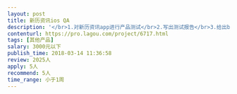 ```yaml
---                
layout: post       
title: 新历资讯ios QA           
description: '</br>1.对新历资讯app进行产品测试</br>2.写出测试报告</br>3.给出bug分类，分级，流程分级</br>4.有QA工作经验3年以上的优先</br>'     
contenturl: https://pro.lagou.com/project/6717.html      
tags: [其他产品]            
salary: 3000元以下          
publish_time: 2018-03-14 11:36:58         
review: 2025人                   
apply: 5人                   
recommend: 5人                   
time_range: 小于1周              
---                 
```

